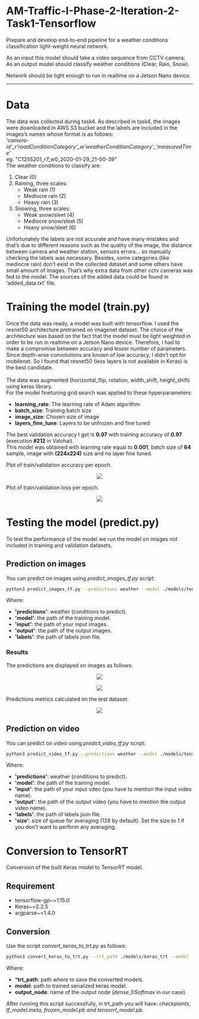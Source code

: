 # AM-Traffic-I-Phase-2-Iteration-2-Task1-Tensorflow

Prepare and develop end-to-end pipeline for a weather conditions classification light-weight neural network. 

As an input this model should take a video sequence from CCTV camera; As an output model should classify weather conditions (Clear, Rain, Snow). 

Network should be light enough to run in realtime on a Jetson Nano device.

-------------------------------------------------------------------------------------------------------------------------------

# Data
The data was collected during task4. As described in task4, the images were downloaded in AWS S3 bucket and the labels are included in the images’s names whose format is as follows:<br/>
 *'camera-id'\_r'roadConditionCategory'\_w'weatherConditionCategory'\_'measuredTime'*<br/>
 eg. "C1255201_r7_w0_2020-01-29_21-00-39"<br/>
 The weather conditions to classify are:<br/>
 1. Clear (0)
 2. Raining, three scales:
      * Weak rain (1)
      * Mediocre rain (2)
      * Heavy rain (3)
  3. Snowing, three scales:
      * Weak snow/sleet (4)
      * Mediocre snow/sleet (5)
      * Heavy snow/sleet (6)
      
Unfortunately the labels are not accurate and have many mistakes and that’s due to different reasons such as the quality of the image, the distance between camera and weather station, sensors errors… so manually checking the labels was necessary. Besides, some categories (like mediocre rain) don’t exist in the collected dataset and some others have small amount of images. That’s why extra data from other cctv cameras was fed to the model. The sources of the added data could be found in ‘added_data.txt’ file.
# Training the model (train.py)
Once the data was ready, a model was built with tensorflow. I used the resnet50 architecture pretrained on imagenet dataset. The choice of the architecture was based on the fact that the model must be light weighted in order to be run in realtime on a Jetson Nano device. Therefore, I had to make a compromise between accuracy and lesser number of parameters. Since depth-wise convolutions are known of low accuracy, I didn’t opt for mobilenet. So I found that resnet50 (less layers is not available in Keras) is the best candidate.<br/>  
The data was augmented (horizontal_flip, rotation, width_shift, height_shift) using keras library.<br/>
For the model finetuning grid search was applied to these hyperparameters:
* **learning_rate**: The learning rate of Adam algorithm
* **batch_size**: Training batch size
* **image_size**: Chosen size of image
* **layers_fine_tune**: Layers to be unfrozen and fine tuned

The best validation accuracy I got is **0.97** with training accuracy of **0.97** (execution **#212** in Valohai).<br/>
This model was obtained with learning rate equal to **0.001**, batch size of **64** sample, image with **(224x224)** size and no layer fine tuned.

Plot of train/validation accuracy per epoch.
<p align="center">
  <img src="figures/task1_acc_train_val.png">
</p>

Plot of train/validation loss per epoch.
<p align="center">
  <img src="figures/task1_loss_train_val.png">
</p>

# Testing the model (predict.py)
To test the performance of the model we run the model on images not included in training and validation datasets.
## Prediction on images
You can predict on images using *predict_images_tf.py* script:
```sh
python3 predict_images_tf.py --predictions weather --model ./models/tensorflow/WeatherCondi.h5 --input ./input --output ./output_weather --labels ./weather_labels.json
```
Where:
* **'predictions'**: weather (conditions to predict).
* **'model'**: the path of the training model.
* **'input'**: the path of your input images.
* **'output'**: the path of the output images.
* **'labels'**: the path of labels json file.
### Results
The predictions are displayed on images as follows:

<p align="center">
  <img src="figures/C0353602_r3_w4_2020-02-10_08-08-40.jpg">
</p>

<p align="center">
  <img src="figures/C0355401_r3_w4_2020-02-10_08-09-02.jpg">
</p>

Predictions metrics calculated on the test dataset:

<p align="center">
  <img src="figures/class_report_weather_tf.png">
</p>

## Prediction on video
You can predict on video using *predict_video_tf.py* script:
```sh
python3 predict_video_tf.py --predictions weather --model ./models/tensorflow/WeatherCondi.h5 --input ./test_video.mp4 --labels ./weather_labels.json --output ./output/weather_conditions.avi --size 1
```
Where:
* **'predictions'**: weather (conditions to predict).
* **'model'**: the path of the training model.
* **'input'**: the path of your input vdeo (you have to mention the input video name).
* **'output'**: the path of the output video (you have to mention the output video name).
* **'labels'**: the path of labels json file.
* **'size'**: size of queue for averaging (128 by default). Set the size to 1 if you  don't want to perform any averaging.
# Conversion to TensorRT
Conversion of the built Keras model to TensorRT model.
## Requirement
* tensorflow-gp~=1.15.0
* Keras~=2.2.5
* argparse~=1.4.0
## Conversion
Use the script *convert_keras_to_trt.py* as follows:
```sh
python3 convert_keras_to_trt.py --trt_path ./models/keras_trt --model ./models/tensorflow/RoadCondi.h5 --output_node dense_1/Softmax
```
Where:
* ***trt_path**: path where to save the converted models.
* **model**: path to trained serialized keras model.
* **output_node**:  name of the output node (*dense_1/Softmax* in our case).

After running this script successfully, in trt_path you will have:
*checkpoints, tf_model.meta, frozen_model.pb and tensorrt_model.pb.* 
